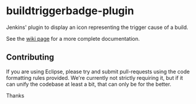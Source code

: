 buildtriggerbadge-plugin
========================

Jenkins' plugin to display an icon representing the trigger cause of a build.

See the [wiki page](https://wiki.jenkins-ci.org/display/JENKINS/Build+Trigger+Badge+Plugin) 
for a more complete documentation.

Contributing
------------
If you are using Eclipse, please try and submit pull-requests using the code formatting rules provided.
We're currently not strictly requiring it, but if it can unify the codebase at least a bit, that can only be for 
the better.

Thanks